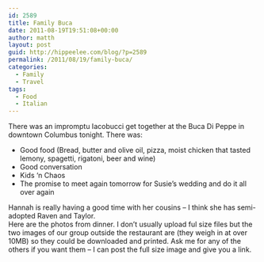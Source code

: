 ```yaml
---
id: 2589
title: Family Buca
date: 2011-08-19T19:51:08+00:00
author: matth
layout: post
guid: http://hippeelee.com/blog/?p=2589
permalink: /2011/08/19/family-buca/
categories:
  - Family
  - Travel
tags:
  - Food
  - Italian
---
```

There was an impromptu Iacobucci get together at the Buca Di Peppe in downtown Columbus tonight. There was:

  * Good food (Bread, butter and olive oil, pizza, moist chicken that tasted lemony, spagetti, rigatoni, beer and wine)
  * Good conversation
  * Kids &#8216;n Chaos
  * The promise to meet again tomorrow for Susie&#8217;s wedding and do it all over again

<div>
  Hannah is really having a good time with her cousins &#8211; I think she has semi-adopted Raven and Taylor.
</div>

<div>
  Here are the photos from dinner. I don&#8217;t usually upload ful size files but the two images of our group outside the restaurant are (they weigh in at over 10MB) so they could be downloaded and printed. Ask me for any of the others if you want them &#8211; I can post the full size image and give you a link.
</div>

<div>
</div>